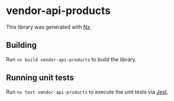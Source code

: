# vendor-api-products

This library was generated with [Nx](https://nx.dev).

## Building

Run `nx build vendor-api-products` to build the library.

## Running unit tests

Run `nx test vendor-api-products` to execute the unit tests via [Jest](https://jestjs.io).
